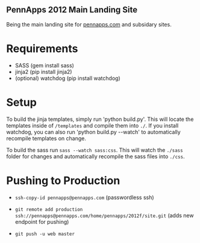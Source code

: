 PennApps 2012 Main Landing Site 
------------------------------------

Being the main landing site for [pennapps.com](http://pennapps.com) and subsidary sites. 


Requirements
============

*   SASS (gem install sass)
*   jinja2 (pip install jinja2)
*   (optional) watchdog (pip install watchdog)

Setup
=====

To build the jinja templates, simply run 'python build.py'. This will locate the
templates inside of `/templates` and compile them into `./`. If you install
watchdog, you can also run 'python build.py --watch' to automatically recompile
templates on change.

To build the sass run `sass --watch sass:css`. This will watch the `./sass` folder
for changes and automatically recompile the sass files into `./css`.

Pushing to Production
=====================

* `ssh-copy-id pennapps@pennapps.com` (passwordless ssh)

* `git remote add production ssh://pennapps@pennapps.com/home/pennapps/2012f/site.git` (adds new endpoint for pushing)

* `git push -u web master`
